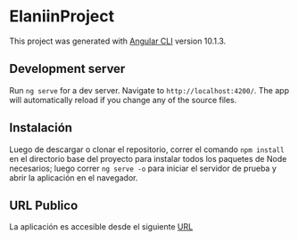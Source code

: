 # ElaniinProject

This project was generated with [Angular CLI](https://github.com/angular/angular-cli) version 10.1.3.

## Development server

Run `ng serve` for a dev server. Navigate to `http://localhost:4200/`. The app will automatically reload if you change any of the source files.

## Instalación

Luego de descargar o clonar el repositorio, correr el comando `npm install` en el directorio base del proyecto para instalar todos los paquetes de Node necesarios; luego correr `ng serve -o` para iniciar el servidor de prueba y abrir la aplicación en el navegador.

## URL Publico

La aplicación es accesible desde el siguiente [URL](https://elaniinproject.web.app/) 